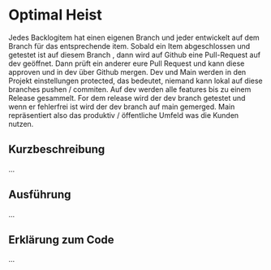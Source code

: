 # Optimal Heist

Jedes Backlogitem hat einen eigenen Branch und jeder entwickelt auf dem Branch für das entsprechende item.
Sobald ein Item abgeschlossen und getestet ist auf diesem Branch , dann wird auf Github eine Pull-Request auf dev geöffnet.
Dann prüft ein anderer eure Pull Request und kann diese approven und in dev über Github mergen. Dev und Main werden in den Projekt
einstellungen protected, das bedeutet, niemand kann lokal auf diese branches pushen / commiten. Auf dev werden alle features bis zu einem
Release gesammelt. For dem release wird der dev branch getestet und wenn er fehlerfrei ist wird der dev branch auf main gemerged. Main
repräsentiert also das produktiv / öffentliche Umfeld was die Kunden nutzen.

## Kurzbeschreibung 
...

## Ausführung
...

## Erklärung zum Code
...